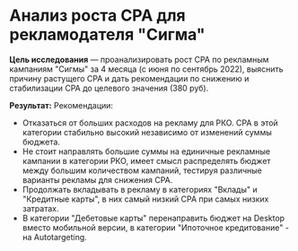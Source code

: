 # Анализ роста CPA для рекламодателя "Сигма"


**Цель исследования** — проанализировать рост CPA по рекламным кампаниям "Сигмы" за 4 месяца (с июня по сентябрь 2022), выяснить причину растущего CPA и дать рекомендации по снижению и стабилизации CPA до целевого значения (380 руб).

**Результат:**
Рекомендации:

- Отказаться от больших расходов на рекламу для РКО. CPA в этой категории стабильно высокий независимо от изменений суммы бюджета.
- Не стоит направлять большие суммы на единичные рекламные кампании в категории РКО, имеет смысл распределять бюджет между большим количеством кампаний, тестируя различные варианты рекламы для снижения CPA.
- Продолжать вкладывать в рекламу в категориях "Вклады" и "Кредитные карты", в них самый низкий CPA при самых низких затратах.
- В категории "Дебетовые карты" перенаправить бюджет на Desktop вместо мобильной версии, в категории "Ипоточное кредитование" - на Autotargeting.
